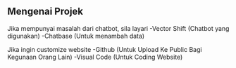 ## Mengenai Projek

Jika mempunyai masalah dari chatbot, sila layari
-Vector Shift (Chatbot yang digunakan)
-Chatbase (Untuk menambah data)

Jika ingin customize website
-Github (Untuk Upload Ke Public Bagi Kegunaan Orang Lain)
-Visual Code (Untuk Coding Website)

